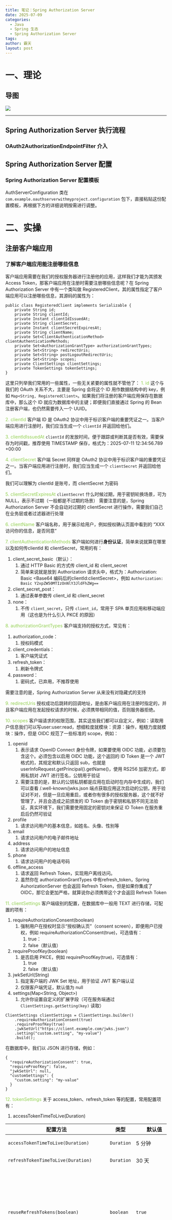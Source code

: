 ```yaml
---
title: 笔记：Spring Authorization Server
date: 2025-07-09
categories:
  - Java
  - Spring 生态
  - Spring Authorization Server
tags: 
author: 霸天
layout: post
---
```

# 一、理论

## 导图

![](Map：SpringAuthorizationServer%201.xmind)

---


## Spring Authorization Server 执行流程

### OAuth2AuthorizationEndpointFilter 介入













## Spring Authorization Server 配置

### Spring Authorization Server 配置模板

AuthServerConfiguration 类在 `com.example.oauthserverwithmyproject.configuration` 包下，直接粘贴这份配置模板，再根据下方的详细说明按需进行调整。













# 二、实操

## 注册客户端应用

### 了解客户端应用能注册哪些信息

客户端应用需要在我们的授权服务器进行注册他的应用，这样我们才能为其颁发 Access Token，那客户端应用在注册时需要注册哪些信息呢？在 Spring Authorization Server 中有一个类叫做 RegisteredClient，其的属性指定了客户端应用可以注册哪些信息，其源码的属性为：
```
public class RegisteredClient implements Serializable { 
    private String id;  
    private String clientId;  
    private Instant clientIdIssuedAt;  
    private String clientSecret;  
    private Instant clientSecretExpiresAt;  
    private String clientName;  
    private Set<ClientAuthenticationMethod> clientAuthenticationMethods;  
    private Set<AuthorizationGrantType> authorizationGrantTypes;  
    private Set<String> redirectUris;  
    private Set<String> postLogoutRedirectUris;  
    private Set<String> scopes;  
    private ClientSettings clientSettings;  
    private TokenSettings tokenSettings;
}
```

这里只列举我们常用的一些属性，一些无关紧要的属性就不管他了：
<font color="#92d050">1. id</font>
这个与我们的 OAuth 关系不大，主要是 Spring 会将这个 ID 用作数据结构中的 key，例如 `Map<String, RegisteredClient>`。如果我们将注册的客户端应用保存在数据库中，那么这个 ID 就应为数据库中的主键；即便我们直接通过 Spring 的 Bean 注册客户端，也仍然需要传入一个 UUID。


<font color="#92d050">2. clientId</font>
客户端 ID 是 OAuth2 协议中用于标识客户端的重要凭证之一。当客户端应用进行注册时，我们应当生成一个 `clientId` 并返回给他们。


<font color="#92d050">3. clientIdIssuedAt</font>
`clientId` 的发放时间，便于跟踪或判断其是否有效，需要保存为时间戳，推荐使用 TIMESTAMP 保存，格式为：2025-07-11 12:34:56.789 +00:00


<font color="#92d050">4. clientSecret</font>
客户端 Secret 同样是 OAuth2 协议中用于标识客户端的重要凭证之一。当客户端应用进行注册时，我们应当生成一个 `clientSecret` 并返回给他们。

我们可以理解为 clientId 是账号，而 clientSecret 为密码


<font color="#92d050">5. clientSecretExpiresAt</font>
`clientSecret` 什么时候过期，用于密钥轮换场景，可为 NULL，表示不过期（一般都是不过期的场景）
需要注意的是，Spring Authorization Server 不会自动对过期的 clientSecret 进行操作，需要我们自己在业务层或者过滤器进行处理


<font color="#92d050">6. clientName</font>
客户端名称，用于展示给用户，例如授权确认页面中看到的 “XXX访问你的信息，是否同意”


<font color="#92d050">7. clientAuthenticationMethods</font>
客户端如何进行**身份认证**，简单来说就算在哪里以及如何传clientId 和 clientSecret，常用的有：
1. client_secret_basic（默认）：
	1. 通过 HTTP Basic 的方式传 client_id 和 client_secret
	2. 简单来说就是放到 Authorization 请求头中，格式为：Authorization: Basic <Base64 编码后的clientId:clientSecret>，例如 `Authorization: Basic Y2xpZW50MTIzOnNlY3JldFhZWg==`
2. client_secret_post：
	1. 通过表单参数传 client_id 和 client_secret
3. none：
	1. 不传 `client_secret`，只传 `client_id`，常用于 SPA 单页应用和移动端应用（这也是为什么引入 PKCE 的原因）


<font color="#92d050">8. authorizationGrantTypes</font>
客户端支持的授权方式，常见有：
1. authorization_code：
	1. 授权码模式
2. client_credentials：
	1. 客户端凭证式
3. refresh_token：
	1. 刷新令牌式
4. password：
	1. 密码式，已弃用，不推荐使用

需要注意的是，Spring Authorization Server 从来没有对隐藏式的支持


<font color="#92d050">9. redirectUris</font>
授权成功后跳转的回调地址，是由客户端应用在注册时指定的，并且客户端应用在发起授权请求的时候，必须携带相同的值，否则服务器拒绝。


<font color="#92d050">10. scopes</font>
客户端请求的权限范围，其实这些我们都可以自定义，例如：读取用户信息我们可以写user:user:read，想细粒度就模块：资源：操作，粗糙力度就模块：操作，但是 OIDC 规范了一些标准的 scope，例如：
1. openid
	1. 表示请求 OpenID Connect 身份令牌，如果要使用 OIDC 功能，必须要包含这个。必须包含以启用 OIDC 功能，这个返回的 ID Token 是一个 JWT 格式的，其规定和默认只返回 sub，也就是userInfoRequest.getPrincipal().getName()，使用 RS256 加密方式，即用私钥对 JWT 进行签名，公钥用于验证
	2. 需要注意的是，默认的公钥私钥都是应用在启动时在内存中生成的，我们可以查看 /.well-known/jwks.json 端点获取应用这次启动的公钥，用于验证对不对，但是一旦应用重启，或者你有很多的授权服务器，这个就不好管理了，并且会造成之前颁发的 ID Token 由于密钥和私钥不同无法验证，真实环境下，我们需要使用固定的密钥对来保证 ID Token 在服务重启后仍然可验证
2. profile
	1. 请求访问用户的基本信息，如姓名、头像、性别等
3. email
	1. 请求访问用户的电子邮件地址
4. address
	1. 请求访问用户的地址信息
5. phone
	1. 请求访问用户的电话号码
6. offline_access
	1. 请求返回 Refresh Token，实现用户离线访问。
	2. 虽然你在 authorizationGrantTypes 中有refresh_token，Spring AuhorizationServer 也会返回 Refresh Token，但是如果你集成了 OIDC，那它会更加严格，就算说你必须携带这个才会返回 Refresh Token


<font color="#92d050">11. clientSettings</font>
客户端级别的配置，在数据库中一般用 TEXT 进行存储，可配置的项有：
1. requireAuthorizationConsent(boolean)
	1. 强制用户在授权时显示“授权确认页”（consent screen），即便用户已授权，例如 requireAuthorizationCConsent(true)，可选值有：
		1. true：
		2. false（默认值）
2. requireProofKey(boolean)
	1. 是否启用 PKCE，例如 requireProofKey(true)，可选值有：
		1. true
		2. false（默认值）
3. jwkSetUrl(String)
	1. 指定客户端的 JWK Set 地址，用于验证 JWT 客户端认证
	2. 仅限客户端凭证，默认值为 null
4. settings(Map<String, Object>)
	1. 允许你设置自定义的扩展字段（可在服务端通过 `ClientSettings.getSetting(key)` 读取）
```
ClientSettings clientSettings = ClientSettings.builder()
    .requireAuthorizationConsent(true)
    .requireProofKey(true)
    .jwkSetUrl("https://client.example.com/jwks.json")
    .setting("custom.setting", "my-value")
    .build();
```

在数据库中，我们以 JSON 进行存储，例如：
```
{
  "requireAuthorizationConsent": true,
  "requireProofKey": false,
  "jwkSetUrl": null,
  "customSettings": {
    "custom.setting": "my-value"
  }
}
```


<font color="#92d050">12. tokenSettings</font>
关于 access_token、refresh_token 等的配置，常用配置项有：
1. accessTokenTimeToLive(Duration)

| 配置方法                                    | 类型         | 默认值              | 说明                                              |
| --------------------------------------- | ---------- | ---------------- | ----------------------------------------------- |
| `accessTokenTimeToLive(Duration)`       | `Duration` | 5 分钟             | 访问令牌的有效期                                        |
| `refreshTokenTimeToLive(Duration)`      | `Duration` | 30 天             | 刷新令牌的有效期                                        |
| `reuseRefreshTokens(boolean)`           | `boolean`  | `true`           | 刷新令牌是否可重复使用（`true`：可反复用；`false`：每次刷新都会生成新的刷新令牌） |
| `idTokenTimeToLive(Duration)`           | `Duration` | 5 分钟             | ID Token 的有效期（OIDC 场景）                          |
| `authorizationCodeTimeToLive(Duration)` | `Duration` | 5 分钟             | 授权码的有效期                                         |
| `accessTokenFormat(AccessTokenFormat)`  | 枚举         | `SELF_CONTAINED` | 访问令牌格式（自包含 JWT 或引用型 Token）                      |
- **accessTokenTimeToLive**：控制客户端拿到的访问令牌在多长时间后失效，影响资源服务器的访问权限有效期。
    
- **refreshTokenTimeToLive**：刷新令牌的有效期，决定客户端在多长时间内可以用刷新令牌换取新的访问令牌。
    
- **reuseRefreshTokens**：是否允许刷新令牌重复使用。设置为 `false` 能提高安全性，防止刷新令牌被重放利用。
    
- **authorizationCodeTimeToLive**：授权码有效期，过期后用户必须重新授权获取新的授权码。
    
- **accessTokenFormat**：通常选择 `SELF_CONTAINED`（JWT），也可以选引用型（opaque token），但需要额外支持 Token 存储和校验。

```
TokenSettings tokenSettings = TokenSettings.builder()
    .accessTokenTimeToLive(Duration.ofMinutes(60))         // 访问令牌有效期 60 分钟
    .refreshTokenTimeToLive(Duration.ofDays(14))           // 刷新令牌有效期 14 天
    .reuseRefreshTokens(false)                              // 刷新令牌使用一次后失效，强制发新令牌
    .authorizationCodeTimeToLive(Duration.ofMinutes(10))   // 授权码有效期 10 分钟
    .build();
```


### 创建 客户端应用 数据库表















